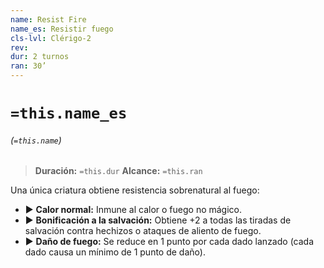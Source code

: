 ```yaml
---
name: Resist Fire
name_es: Resistir fuego
cls-lvl: Clérigo-2
rev: 
dur: 2 turnos
ran: 30’
---
```

# `=this.name_es`
###### (`=this.name`)

>**Duración:** `=this.dur`
>**Alcance:** `=this.ran`

Una única criatura obtiene resistencia sobrenatural al fuego: 
- ▶ **Calor normal:** Inmune al calor o fuego no mágico. 
- ▶ **Bonificación a la salvación:** Obtiene +2 a todas las tiradas de salvación contra hechizos o ataques de aliento de fuego. 
- ▶ **Daño de fuego:** Se reduce en 1 punto por cada dado lanzado (cada dado causa un mínimo de 1 punto de daño).